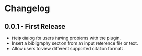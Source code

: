 # Changelog

## 0.0.1 - First Release

* Help dialog for users having problems with the plugin.
* Insert a bibligraphy section from an input reference file or text.
* Allow users to view different supported citation formats.

